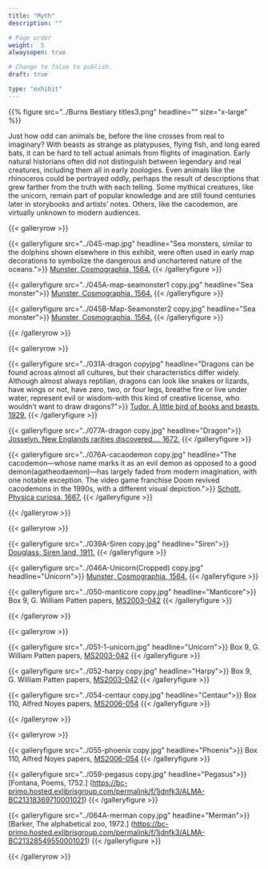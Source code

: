 ```yaml
---
title: "Myth"
description: ""

# Page order
weight:  5
alwaysopen: true

# Change to false to publish.
draft: true

type: "exhibit"
---
```


{{% figure src="../Burns Bestiary titles3.png" headline="" size="x-large" %}}

Just how odd can animals be, before the line crosses from real to imaginary? With beasts as strange as platypuses, flying fish, and long eared bats, it can be hard to tell actual animals from flights of imagination. Early natural historians often did not distinguish between legendary and real creatures, including them all in early zoologies. Even animals like the rhinoceros could be portrayed oddly, perhaps the result of descriptions that grew farther from the truth with each telling. Some mythical creatures, like the unicorn, remain part of popular knowledge and are still found centuries later in storybooks and artists’ notes. Others, like the cacodemon, are virtually unknown to modern audiences. 



{{< galleryrow >}}

{{< galleryfigure src="../045-map.jpg"
           headline="Sea monsters, similar to the dolphins shown elsewhere in this exhibit, were often used in early map decorations to symbolize the dangerous and unchartered nature of the oceans.">}} [Munster, Cosmographia, 1564.](https://bc-primo.hosted.exlibrisgroup.com/permalink/f/1jdnfk3/ALMA-BC21383471500001021)
{{< /galleryfigure >}}

{{< galleryfigure src="../045A-map-seamonster1 copy.jpg"
           headline="Sea monster">}} [Munster, Cosmographia, 1564.](https://bc-primo.hosted.exlibrisgroup.com/permalink/f/1jdnfk3/ALMA-BC21383471500001021)
{{< /galleryfigure >}}

{{< galleryfigure src="../045B-Map-Seamonster2 copy.jpg"
           headline="Sea monster">}} [Munster, Cosmographia, 1564.](https://bc-primo.hosted.exlibrisgroup.com/permalink/f/1jdnfk3/ALMA-BC21383471500001021)
{{< /galleryfigure >}}

{{< /galleryrow >}}

{{< galleryrow >}}

{{< galleryfigure src="../031A-dragon copyjpg"
           headline="Dragons can be found across almost all cultures, but their characteristics differ widely. Although almost always reptilian, dragons can look like snakes or lizards, have wings or not, have zero, two, or four legs, breathe fire or live under water, represent evil or wisdom-with this kind of creative license, who wouldn’t want to draw dragons?">}} [Tudor, A little bird of books and beasts, 1929.](https://bc-primo.hosted.exlibrisgroup.com/permalink/f/l6ucgu/ALMA-BC21318211380001021)
{{< /galleryfigure >}}

{{< galleryfigure src="../077A-dragon copy.jpg"
           headline="Dragon">}} [Josselyn, New Englands rarities discovered…, 1672.](https://bc-primo.hosted.exlibrisgroup.com/permalink/f/1jdnfk3/ALMA-BC21322498760001021)
{{< /galleryfigure >}}

{{< galleryfigure src="../076A-cacaodemon copy.jpg"
           headline="The cacodemon—whose name marks it as an evil demon as opposed to a good demon(agatheodaemon)—has largely faded from modern imagination, with one notable exception. The video game franchise Doom revived cacodemons in the 1990s, with a different visual depiction.">}} [Schott, Physica curiosa, 1667.](https://bc-primo.hosted.exlibrisgroup.com/permalink/f/l6ucgu/ALMA-BC21386228300001021)
{{< /galleryfigure >}}

{{< /galleryrow >}}

{{< galleryrow >}}

{{< galleryfigure src="../039A-Siren copy.jpg"
           headline="Siren">}} [Douglass, Siren land, 1911.](https://bc-primo.hosted.exlibrisgroup.com/permalink/f/1jdnfk3/ALMA-BC21372777850001021)
{{< /galleryfigure >}}

{{< galleryfigure src="../046A-Unicorn(Cropped) copy.jpg"
           headline="Unicorn">}} [Munster, Cosmographia, 1564.](https://bc-primo.hosted.exlibrisgroup.com/permalink/f/1jdnfk3/ALMA-BC21383471500001021)
{{< /galleryfigure >}}

{{< galleryfigure src="../050-manticore copy.jpg"
           headline="Manticore">}} Box 9, G. William Patten papers, [MS2003-042](https://bc-primo.hosted.exlibrisgroup.com/permalink/f/1jdnfk3/ALMA-BC21323320790001021)
{{< /galleryfigure >}}

{{< /galleryrow >}}

{{< galleryrow >}}

{{< galleryfigure src="../051-1-unicorn.jpg"
           headline="Unicorn">}} Box 9, G. William Patten papers, [MS2003-042](https://bc-primo.hosted.exlibrisgroup.com/permalink/f/1jdnfk3/ALMA-BC21323320790001021)
{{< /galleryfigure >}}

{{< galleryfigure src="../052-harpy copy.jpg"
           headline="Harpy">}} Box 9, G. William Patten papers, [MS2003-042](https://bc-primo.hosted.exlibrisgroup.com/permalink/f/1jdnfk3/ALMA-BC21323320790001021)
{{< /galleryfigure >}}

{{< galleryfigure src="../054-centaur copy.jpg"
           headline="Centaur">}} Box 110, Alfred Noyes papers, [MS2006-054](https://bc-primo.hosted.exlibrisgroup.com/permalink/f/l6ucgu/ALMA-BC21344686720001021)
{{< /galleryfigure >}}

{{< /galleryrow >}}

{{< galleryrow >}}

{{< galleryfigure src="../055-phoenix copy.jpg"
           headline="Phoenix">}} Box 110, Alfred Noyes papers, [MS2006-054](https://bc-primo.hosted.exlibrisgroup.com/permalink/f/l6ucgu/ALMA-BC21344686720001021)
{{< /galleryfigure >}}

{{< galleryfigure src="../059-pegasus copy.jpg"
           headline="Pegasus">}} [Fontana, Poems, 1752.] (https://bc-primo.hosted.exlibrisgroup.com/permalink/f/1jdnfk3/ALMA-BC21318369710001021)
{{< /galleryfigure >}}

{{< galleryfigure src="../064A-merman copy.jpg"
           headline="Merman">}} [Barker, The alphabetical zoo, 1972.] (https://bc-primo.hosted.exlibrisgroup.com/permalink/f/1jdnfk3/ALMA-BC21328549550001021)
{{< /galleryfigure >}}

{{< /galleryrow >}}
